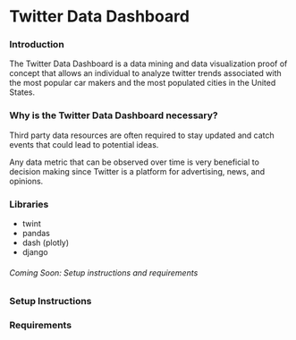 # Twitter Data Dashboard

### Introduction

The Twitter Data Dashboard is a data mining and data visualization proof of concept that allows an individual to analyze twitter trends associated with the most popular car makers and the most populated cities in the United States. 

### Why is the Twitter Data Dashboard necessary?

Third party data resources are often required to stay updated and catch events that could lead to potential ideas. 

Any data metric that can be observed over time is very beneficial to decision making since Twitter is a platform for advertising, news, and opinions. 

### Libraries
- twint
- pandas 
- dash (plotly)
- django 

###### Coming Soon: Setup instructions and requirements


### Setup Instructions

### Requirements
